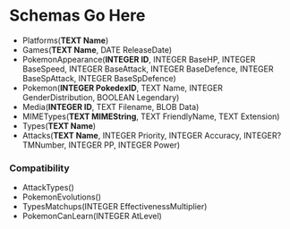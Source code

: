 # Schemas Go Here
+ Platforms(__TEXT Name__)
+ Games(__TEXT Name__, DATE ReleaseDate)
+ PokemonAppearance(__INTEGER ID__, INTEGER BaseHP, INTEGER BaseSpeed, INTEGER BaseAttack, INTEGER BaseDefence, INTEGER BaseSpAttack, INTEGER BaseSpDefence)
+ Pokemon(__INTEGER PokedexID__, TEXT Name, INTEGER GenderDistribution, BOOLEAN Legendary)
+ Media(__INTEGER ID__, TEXT Filename, BLOB Data)
+ MIMETypes(__TEXT MIMEString__, TEXT FriendlyName, TEXT Extension)
+ Types(__TEXT Name__)
+ Attacks(__TEXT Name__, INTEGER Priority, INTEGER Accuracy, INTEGER? TMNumber, INTEGER PP, INTEGER Power)

### Compatibility
+ AttackTypes()
+ PokemonEvolutions()
+ TypesMatchups(INTEGER EffectivenessMultiplier)
+ PokemonCanLearn(INTEGER AtLevel)
